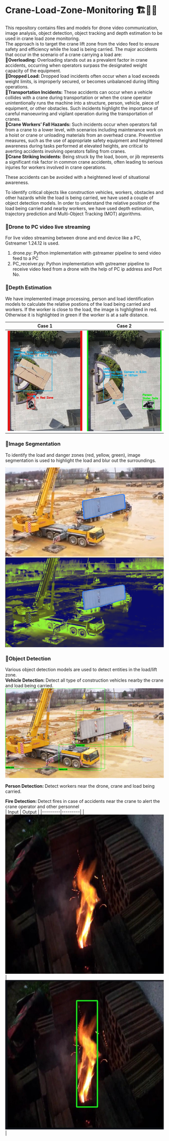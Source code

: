 # Crane-Load-Zone-Monitoring 🏗️👷‍♂️
This repository contains files and models for drone video communication, image analysis, object detection, object tracking and depth estimation to be used in crane load zone monitoring.<br>
The approach is to target the crane lift zone from the video feed to ensure safety and efficiency while the load is being carried. The major accidents that occur in the scenario of a crane carrying a load are:<br>
  <b>🚧Overloading:</b> Overloading stands out as a prevalent factor in crane accidents, occurring when operators surpass the designated weight capacity of the equipment.<br>
  <b>🚧Dropped Load:</b> Dropped load incidents often occur when a load exceeds weight limits, is improperly secured, or becomes unbalanced during lifting operations.<br>
  <b>🚧Transportation Incidents:</b> These accidents can occur when a vehicle collides with a crane during transportation or when the crane operator unintentionally runs the machine into a structure, person, vehicle, piece of equipment, or other obstacles. Such incidents highlight the importance of careful manoeuvring and vigilant operation during the transportation of cranes.<br>
  <b>🚧Crane Workers’ Fall Hazards:</b> Such incidents occur when operators fall from a crane to a lower level, with scenarios including maintenance work on a hoist or crane or unloading materials from an overhead crane. Preventive measures, such as the use of appropriate safety equipment and heightened awareness during tasks performed at elevated heights, are critical to averting accidents involving operators falling from cranes.<br>
  <b>🚧Crane Striking Incidents:</b> Being struck by the load, boom, or jib represents a significant risk factor in common crane accidents, often leading to serious injuries for workers involved in crane operations.<br>
</ol>

These accidents can be avoided with a heightened level of situational awareness.




To identify critical objects like construction vehicles, workers, obstacles and other hazards while the load is being carried, we have used a couple of object detection models. In order to understand the relative position of the load being carried and nearby workers, we have used depth estimation, trajectory prediction and Multi-Object Tracking (MOT) algorithms. 
### 📍Drone to PC video live streaming
For live video streaming between drone and end device like a PC, Gstreamer 1.24.12 is used.<br>
<ol>
  <li>drone.py: Python implementation with gstreamer pipeline to send video feed to a PC</li>
  <li>PC_receiver.py: Python implementation with gstreamer pipeline to receive video feed from a drone with the help of PC ip address and Port No.</li>
</ol>

### 📍Depth Estimation
We have implemented image processing, person and load identification models to calculate the relative postions of the load being carried and workers. If the worker is close to the load, the image is highlighted in red. Otherwise it is highlighted in green if the worker is at a safe distance.

| Case 1 | Case 2 |
|---------|---------|
| ![](https://github.com/Parth-D3/Crane-Load-Zone-Monitoring/blob/main/output_images/mot1.png) | ![](https://github.com/Parth-D3/Crane-Load-Zone-Monitoring/blob/main/output_images/mot2.png) |

### 📍Image Segmentation
To identify the load and danger zones (red, yellow, green), image segmentation is used to highlight the load and blur out the surroundings.

![](https://github.com/Parth-D3/Crane-Load-Zone-Monitoring/blob/main/output_images/img_seg1.png)
![](https://github.com/Parth-D3/Crane-Load-Zone-Monitoring/blob/main/output_images/img_seg2.png)

### 📍Object Detection
Various object detection models are used to detect entities in the load/lift zone.
<br>
<b>Vehicle Detection: </b> Detect all type of construction vehicles nearby the crane and load being carried.
![](https://github.com/Parth-D3/Crane-Load-Zone-Monitoring/blob/main/output_images/crane3.png)

<b>Person Detection: </b> Detect workers near the drone, crane and load being carried. <br>


<b>Fire Detection: </b> Detect fires in case of accidents near the crane to alert the crane operator and other personnel<br>
| Input | Output |
|---------|---------|
| ![](https://github.com/Parth-D3/Crane-Load-Zone-Monitoring/blob/main/output_images/fire.jpg) | ![](https://github.com/Parth-D3/Crane-Load-Zone-Monitoring/blob/main/output_images/detected_fire.jpeg) |

